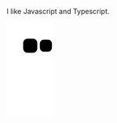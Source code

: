 I like Javascript and Typescript. 

![Snake animation](https://github.com/muhammadmaaz169/muhammadmaaz169/blob/output/github-contribution-grid-snake.svg)
